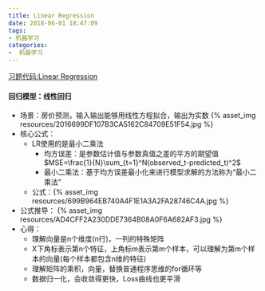 ```yaml
---
title: Linear Regression
date: 2018-06-01 18:47:09
tags: 
- 机器学习
categories: 
-  机器学习
---
```


[习题代码:Linear Regression](https://github.com/yuancl/ml-algorithm/tree/master/exe1-LinearRegression)

#### 回归模型：线性回归
- 场景：房价预测，输入输出能够用线性方程拟合，输出为实数
  {% asset_img resources/2016699DF107B3CA5162C84709E51F54.jpg %}
- 核心公式：
  - LR使用的是最小二乘法
    - 均方误差：是参数估计值与参数真值之差的平方的期望值$MSE=\frac{1}{N}\sum_{t=1}^N(observed_t-predicted_t)^2$
    - 最小二乘法：基于均方误差最小化来进行模型求解的方法称为“最小二乘法”
  - 公式：{% asset_img resources/699B964EB740A4F1E1A3A2FA28746C4A.jpg %}
- 公式推导：
  {% asset_img resources/AD4CFF2A230DDE7364B08A0F6A682AF3.jpg %}
- 心得：
  - 理解向量是n个维度(n行)，一列的特殊矩阵
  - X下角标表示第n个特征，上角标m表示第m个样本，可以理解为第m个样本的向量(每个样本都包含n维的特征)
  - 理解矩阵的乘积，向量，替换普通程序思维的for循环等
  - 数据归一化，会收敛得更快，Loss曲线也更平滑